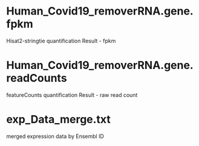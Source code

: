 <!--
 * @Descripttion: 
 * @Author: Qun Li
 * @Email: qun.li@ki.se
 * @Date: 2023-12-22 13:58:31
 * @LastEditTime: 2023-12-22 14:05:58
-->

# Human_Covid19_removerRNA.gene.fpkm
Hisat2-stringtie quantification Result - fpkm

# Human_Covid19_removerRNA.gene.readCounts
featureCounts quantification Result - raw read count

# exp_Data_merge.txt
merged expression data by Ensembl ID